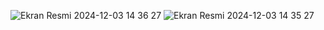 ![Ekran Resmi 2024-12-03 14 36 27](https://github.com/user-attachments/assets/59e74030-435c-4361-9be4-2be7c302f614)
![Ekran Resmi 2024-12-03 14 35 27](https://github.com/user-attachments/assets/33fb3197-9875-436f-ae73-7b1d5ad02b95)
